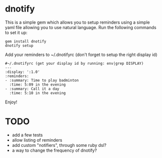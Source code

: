 dnotify
=======

This is a simple gem which allows you to setup reminders using a simple yaml file allowing you to use natural language. Run the following commands to set it up:

    gem install dnotify
    dnotify setup

Add your reminders to ~/.dnotifyrc (don't forget to setup the right display id)

    #~/.dnotifyrc (get your display id by running: env|grep DISPLAY)
    ---
    :display: ':1.0'
    :reminders:
    - :summary: Time to play badminton
      :time: 5:09 in the evening
    - :summary: Call it a day
      :time: 5:10 in the evening

Enjoy!

TODO
====
- add a few tests
- allow listing of reminders
- add custom "notifiers", through some ruby dsl?
- a way to change the frequency of dnotify?
